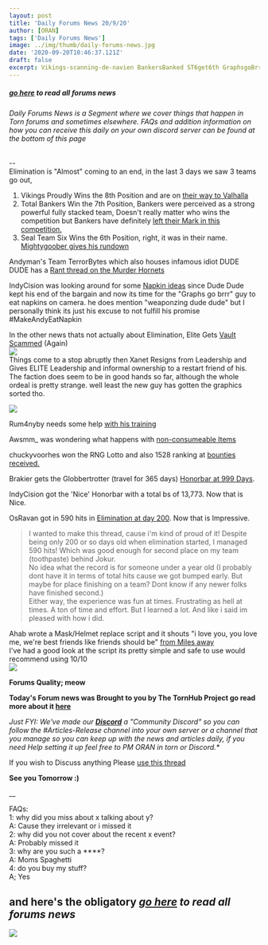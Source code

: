 ```yaml
---
layout: post
title: 'Daily Forums News 20/9/20'
author: [ORAN]
tags: ['Daily Forums News']
image: ../img/thumb/daily-forums-news.jpg
date: '2020-09-20T10:46:37.121Z'
draft: false
excerpt: Vikings-scanning-de-navien BankersBanked ST6get6th GraphsgoBrrNapkin
---
```


##### _[go here](../../tags/daily-forums-news/) to read all forums news_   



###### Daily Forums News is a Segment where we cover things that happen in Torn forums and sometimes elsewhere. FAQs and addition information on how you can receive this daily on your own discord server can be found at the bottom of this page  

--  
Elimination is "Almost" coming to an end, in the last 3 days we saw 3 teams go out,
1. Vikings Proudly Wins the 8th Position and are on [their way to Valhalla](https://www.torn.com/forums.php#/p=threads&f=2&t=16186437&b=0&a=0)
2. Total Bankers Win the 7th Position, Bankers were perceived as a strong powerful fully stacked team, Doesn't really matter who wins the competition but Bankers have definitely [left their Mark in this competition.](https://www.torn.com/forums.php?p=threads&f=2&t=16186561&b=0&a=0)
3. Seal Team Six Wins the 6th Position, right, it was in their name. [Mightygoober gives his rundown](https://www.torn.com/forums.php#/p=threads&f=2&t=16186790&b=0&a=0)

Andyman's Team TerrorBytes which also houses infamous idiot DUDE DUDE has a [Rant thread on the Murder Hornets](https://www.torn.com/forums.php?p=threads&f=2&t=16186840&b=0&a=0)  

IndyCision was looking around for some [Napkin ideas](https://www.torn.com/forums.php#/p=threads&f=2&t=16186798&b=0&a=0) since Dude Dude kept his end of the bargain and now its time for the "Graphs go brrr" guy to eat napkins on camera. he does mention "weaponzing dude dude" but I personally think its just his excuse to not fulfill his promise #MakeAndyEatNapkin   

In the other news thats not actually about Elimination, Elite Gets [Vault Scammed](https://www.torn.com/forums.php#/p=threads&f=2&t=16186404&b=0&a=0) (Again)  
![](https://i.ibb.co/kckWh04/j8rxxa-Xn-Ra-Sf-FNBq2-KP9wg.png)  
Things come to a stop abruptly then Xanet Resigns from Leadership and Gives ELITE Leadership and informal ownership to a restart friend of his. The faction does seem to be in good hands so far, although the whole ordeal is pretty strange. well least the new guy has gotten the graphics sorted tho.

![](https://factionimages.torn.com/7906c9ab-118a-e309-2541628.jpg)

Rum4nyby needs some help [with his training](https://www.torn.com/forums.php?p=threads&f=3&t=16186839&b=0&a=0)  

Awsmm_ was wondering what happens with [non-consumeable Items](https://www.torn.com/forums.php?p=threads&f=3&t=16186770&b=0&a=0)  

chuckyvoorhes won the RNG Lotto and also 1528 ranking at [bounties received.](https://www.torn.com/forums.php#/p=threads&f=16&t=16186848&b=0&a=0)  

Brakier gets the Globbertrotter (travel for 365 days) [Honorbar at 999 Days](https://www.torn.com/forums.php#/p=threads&f=16&t=16186821&b=0&a=0&start=0).   

IndyCision got the 'Nice' Honorbar with a total bs of 13,773. Now that is Nice.  

OsRavan got in 590 hits in [Elimination at day 200](https://www.torn.com/forums.php#/p=threads&f=16&t=16186351&b=0&a=0). Now that is Impressive.  
>I wanted to make this thread, cause i'm kind of proud of it! Despite being only 200 or so days old when elimination started, I managed 590 hits! Which was good enough for second place on my team (toothpaste) behind Jokur.  
No idea what the record is for someone under a year old (I probably dont have it in terms of total hits cause we got bumped early. But maybe for place finishing on a team? Dont know if any newer folks have finished second.)  
Either way, the experience was fun at times. Frustrating as hell at times. A ton of time and effort. But I learned a lot. And like i said im pleased with how i did.  

Ahab wrote a Mask/Helmet replace script and it shouts "i love you, you love me, we're best friends like friends should be" [from Miles away](https://www.torn.com/forums.php#/p=threads&f=67&t=16186654&b=0&a=0)  
I've had a good look at the script its pretty simple and safe to use would recommend using 10/10  
![](https://i.imgur.com/7xiCWOd.jpg)






**Forums Quality; meow**  

**Today's Forum news was Brought to you by The TornHub Project go read more about it [here](https://torn.oran.pw/welcome-to-tornhub/)**   

_Just FYI: We've made our **[Discord](https://discord.gg/yvNCTXB)** a "Community Discord" so you can follow the #Articles-Release channel into your own server or a channel that you manage so you can keep up with the news and articles daily, if you need Help setting it up feel free to PM ORAN in torn or Discord.*_   

If you wish to Discuss anything Please [use this thread](https://www.torn.com/forums.php#/p=threads&f=2&t=16166542)   

**See you Tomorrow :)**  

__

FAQs:  
1: why did you miss about x talking about y?  
A: Cause they irrelevant or i missed it   
2: why did you not cover about the recent x event?  
A: Probably missed it  
3: why are you such a ****?  
A: Moms Spaghetti  
4: do you buy my stuff?  
A; Yes  

## and here's the obligatory _[go here](../../tags/daily-forums-news/) to read all forums news_  


![](https://i.oran.pw/images/gxDDC.png)
